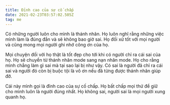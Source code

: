```yaml
---
title: Đỉnh cao của sự cố chấp
date: 2021-02-23T03:57:02.505Z
tag: me
---
```

Có những người luôn cho mình là thánh nhân. Họ luôn nghĩ rằng những việc mình làm là đúng đắn và sẽ không bao giờ sai. Họ đối xử tốt với mọi người và cũng mong mọi người ghi nhớ công ơn của họ. 

Mọi chuyện đối với họ thật là tốt đẹp cho tới khi có người chỉ ra cái sai của họ. Họ sẽ chuyển từ thánh nhân mode sang nạn nhân mode. Họ cho rằng mình chẳng làm gì sai mà tại sao lại bị như vậy. Có sai là người đã chỉ ra cái sai và người đó còn bị buộc tội là vô ơn nếu đã từng được thánh nhân giúp đỡ.

Cái này mình gọi là đỉnh cao của sự cố chấp. Họ bất chấp mọi thứ để giữ cho mình luôn là người đúng nhất. Họ không sai, người sai là mọi người xung quanh họ.